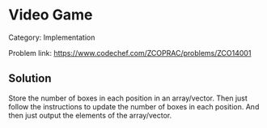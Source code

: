 # Video Game
Category: Implementation

Problem link: https://www.codechef.com/ZCOPRAC/problems/ZCO14001
## Solution
Store the number of boxes in each position in an array/vector. Then just follow the instructions to update the number of boxes in each position. And then just output the elements of the array/vector.
